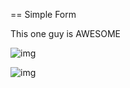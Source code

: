 == Simple Form

This one guy is AWESOME


![img](https://www.evernote.com/shard/s21/sh/25e449e1-aeee-43c7-89a9-4d2ab16e9651/5ccd1dbe7671b0cbc8d65597f9a0e91c/res/556cf803-3606-4aef-8828-67bd2e191f0e/simple_form_usage-20121009-194157.jpg.jpg)

![img](https://www.evernote.com/shard/s21/sh/1a50fd68-a530-44c5-8334-74a49ce42884/e64804a1bd9c88aeaf590ccb6547aeec/res/f1b38d70-4245-4d6f-9ab5-5e92f3216d67/Notification_Center-20121009-194240.jpg.jpg)
